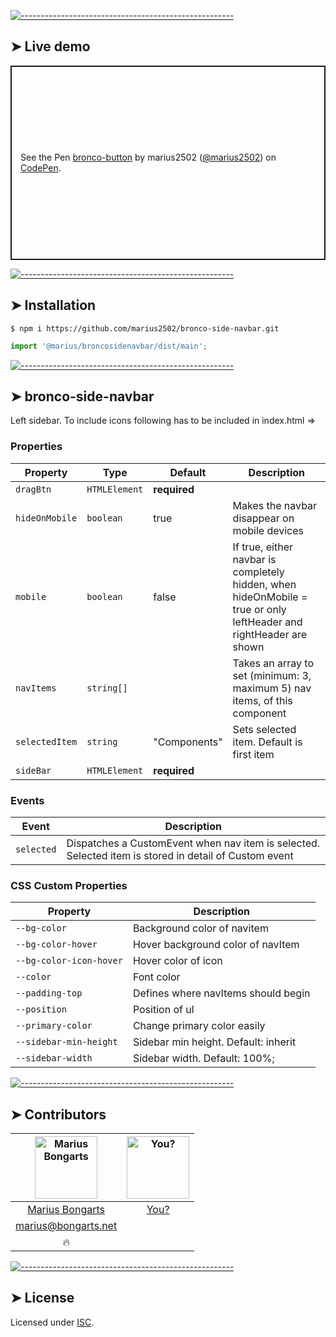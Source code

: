 
[![-----------------------------------------------------](https://raw.githubusercontent.com/andreasbm/readme/master/assets/lines/colored.png)](#live-demo)

## ➤ Live demo

<p class="codepen" data-height="311" data-theme-id="0" data-default-tab="html,result" data-user="marius2502" data-slug-hash="MMzboL" style="height: 311px; box-sizing: border-box; display: flex; align-items: center; justify-content: center; border: 2px solid; margin: 1em 0; padding: 1em;" data-pen-title="bronco-button">
  <span>See the Pen <a target="_blank" href="https://codepen.io/marius2502/pen/MMzboL/">
  bronco-button</a> by marius2502 (<a target="_blank" href="https://codepen.io/marius2502">@marius2502</a>)
  on <a target="_blank" href="https://codepen.io">CodePen</a>.</span>
</p>


[![-----------------------------------------------------](https://raw.githubusercontent.com/andreasbm/readme/master/assets/lines/colored.png)](#installation)

## ➤ Installation

```
$ npm i https://github.com/marius2502/bronco-side-navbar.git
```

```javascript
import '@marius/broncosidenavbar/dist/main';
```


[![-----------------------------------------------------](https://raw.githubusercontent.com/andreasbm/readme/master/assets/lines/colored.png)](#bronco-side-navbar)

## ➤ bronco-side-navbar

Left sidebar. To include icons following has to be included in index.html  => <link href="https://fonts.googleapis.com/icon?family=Material+Icons" rel="stylesheet">

### Properties

| Property       | Type          | Default      | Description                                      |
|----------------|---------------|--------------|--------------------------------------------------|
| `dragBtn`      | `HTMLElement` | **required** |                                                  |
| `hideOnMobile` | `boolean`     | true         | Makes the navbar disappear on mobile devices     |
| `mobile`       | `boolean`     | false        | If true, either navbar is completely hidden, when hideOnMobile = true or only leftHeader and rightHeader are shown |
| `navItems`     | `string[]`    |              | Takes an array to set (minimum: 3, maximum 5) nav items, of this component |
| `selectedItem` | `string`      | "Components" | Sets selected item. Default is first item        |
| `sideBar`      | `HTMLElement` | **required** |                                                  |

### Events

| Event      | Description                                      |
|------------|--------------------------------------------------|
| `selected` | Dispatches a CustomEvent when nav item is selected. Selected item is stored in detail of Custom event |

### CSS Custom Properties

| Property                | Description                          |
|-------------------------|--------------------------------------|
| `--bg-color`            | Background color of navitem          |
| `--bg-color-hover`      | Hover background color of navItem    |
| `--bg-color-icon-hover` | Hover color of icon                  |
| `--color`               | Font color                           |
| `--padding-top`         | Defines where navItems should begin  |
| `--position`            | Position of ul                       |
| `--primary-color`       | Change primary color easily          |
| `--sidebar-min-height`  | Sidebar min height. Default: inherit |
| `--sidebar-width`       | Sidebar width. Default: 100%;        |



[![-----------------------------------------------------](https://raw.githubusercontent.com/andreasbm/readme/master/assets/lines/colored.png)](#contributors)

## ➤ Contributors
	

| [<img alt="Marius Bongarts" src="https://avatars2.githubusercontent.com/u/38838885?s=460&v=4" width="100">](https://bongarts.net/) | [<img alt="You?" src="https://joeschmoe.io/api/v1/random" width="100">](https://github.com/andreasbm/readme/blob/master/CONTRIBUTING.md) |
|:--------------------------------------------------:|:--------------------------------------------------:|
| [Marius Bongarts](https://bongarts.net/)         | [You?](https://github.com/andreasbm/readme/blob/master/CONTRIBUTING.md) |
| [marius@bongarts.net](mailto:marius@bongarts.net) |                                                  |
| 🔥                                               |                                                  |



[![-----------------------------------------------------](https://raw.githubusercontent.com/andreasbm/readme/master/assets/lines/colored.png)](#license)

## ➤ License
	
Licensed under [ISC](https://opensource.org/licenses/ISC).